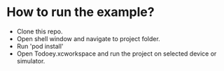 # **How to run the example?**

- Clone this repo.
- Open shell window and navigate to project folder.
- Run 'pod install'
- Open Todoey.xcworkspace and run the project on selected device or simulator.
